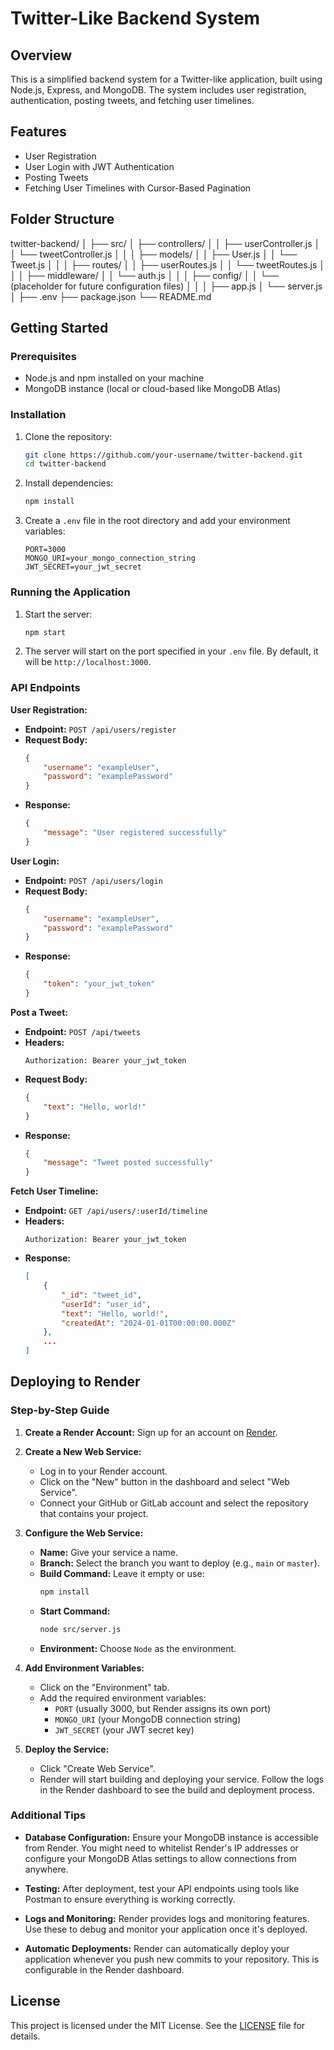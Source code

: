
# Twitter-Like Backend System

## Overview
This is a simplified backend system for a Twitter-like application, built using Node.js, Express, and MongoDB. The system includes user registration, authentication, posting tweets, and fetching user timelines.

## Features
- User Registration
- User Login with JWT Authentication
- Posting Tweets
- Fetching User Timelines with Cursor-Based Pagination

## Folder Structure
twitter-backend/
│
├── src/
│ ├── controllers/
│ │ ├── userController.js
│ │ └── tweetController.js
│ │
│ ├── models/
│ │ ├── User.js
│ │ └── Tweet.js
│ │
│ ├── routes/
│ │ ├── userRoutes.js
│ │ └── tweetRoutes.js
│ │
│ ├── middleware/
│ │ └── auth.js
│ │
│ ├── config/
│ │ └── (placeholder for future configuration files)
│ │
│ ├── app.js
│ └── server.js
│
├── .env
├── package.json
└── README.md


## Getting Started

### Prerequisites
- Node.js and npm installed on your machine
- MongoDB instance (local or cloud-based like MongoDB Atlas)

### Installation
1. Clone the repository:
    ```bash
    git clone https://github.com/your-username/twitter-backend.git
    cd twitter-backend
    ```

2. Install dependencies:
    ```bash
    npm install
    ```

3. Create a `.env` file in the root directory and add your environment variables:
    ```plaintext
    PORT=3000
    MONGO_URI=your_mongo_connection_string
    JWT_SECRET=your_jwt_secret
    ```

### Running the Application
1. Start the server:
    ```bash
    npm start
    ```

2. The server will start on the port specified in your `.env` file. By default, it will be `http://localhost:3000`.

### API Endpoints

**User Registration:**
- **Endpoint:** `POST /api/users/register`
- **Request Body:**
    ```json
    {
        "username": "exampleUser",
        "password": "examplePassword"
    }
    ```
- **Response:**
    ```json
    {
        "message": "User registered successfully"
    }
    ```

**User Login:**
- **Endpoint:** `POST /api/users/login`
- **Request Body:**
    ```json
    {
        "username": "exampleUser",
        "password": "examplePassword"
    }
    ```
- **Response:**
    ```json
    {
        "token": "your_jwt_token"
    }
    ```

**Post a Tweet:**
- **Endpoint:** `POST /api/tweets`
- **Headers:**
    ```http
    Authorization: Bearer your_jwt_token
    ```
- **Request Body:**
    ```json
    {
        "text": "Hello, world!"
    }
    ```
- **Response:**
    ```json
    {
        "message": "Tweet posted successfully"
    }
    ```

**Fetch User Timeline:**
- **Endpoint:** `GET /api/users/:userId/timeline`
- **Headers:**
    ```http
    Authorization: Bearer your_jwt_token
    ```
- **Response:**
    ```json
    [
        {
            "_id": "tweet_id",
            "userId": "user_id",
            "text": "Hello, world!",
            "createdAt": "2024-01-01T00:00:00.000Z"
        },
        ...
    ]
    ```

## Deploying to Render

### Step-by-Step Guide

1. **Create a Render Account:**
   Sign up for an account on [Render](https://render.com/).

2. **Create a New Web Service:**
   - Log in to your Render account.
   - Click on the "New" button in the dashboard and select "Web Service".
   - Connect your GitHub or GitLab account and select the repository that contains your project.

3. **Configure the Web Service:**
   - **Name:** Give your service a name.
   - **Branch:** Select the branch you want to deploy (e.g., `main` or `master`).
   - **Build Command:** Leave it empty or use:
     ```bash
     npm install
     ```
   - **Start Command:** 
     ```bash
     node src/server.js
     ```
   - **Environment:** Choose `Node` as the environment.

4. **Add Environment Variables:**
   - Click on the "Environment" tab.
   - Add the required environment variables:
     - `PORT` (usually 3000, but Render assigns its own port)
     - `MONGO_URI` (your MongoDB connection string)
     - `JWT_SECRET` (your JWT secret key)

5. **Deploy the Service:**
   - Click "Create Web Service".
   - Render will start building and deploying your service. Follow the logs in the Render dashboard to see the build and deployment process.

### Additional Tips

- **Database Configuration:**
  Ensure your MongoDB instance is accessible from Render. You might need to whitelist Render's IP addresses or configure your MongoDB Atlas settings to allow connections from anywhere.

- **Testing:**
  After deployment, test your API endpoints using tools like Postman to ensure everything is working correctly.

- **Logs and Monitoring:**
  Render provides logs and monitoring features. Use these to debug and monitor your application once it's deployed.

- **Automatic Deployments:**
  Render can automatically deploy your application whenever you push new commits to your repository. This is configurable in the Render dashboard.

## License
This project is licensed under the MIT License. See the [LICENSE](LICENSE) file for details.

